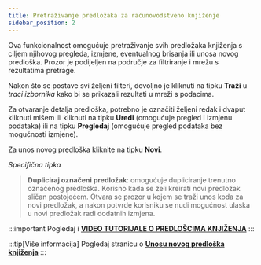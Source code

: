 ```yaml
---
title: Pretraživanje predložaka za računovodstveno knjiženje
sidebar_position: 2
---
```


Ova funkcionalnost omogućuje pretraživanje svih predložaka knjiženja s ciljem njihovog pregleda, izmjene, eventualnog brisanja ili unosa novog predloška. Prozor je podijeljen na područje za filtriranje i mrežu s rezultatima pretrage.

Nakon što se postave svi željeni filteri, dovoljno je kliknuti na tipku **Traži** u *traci izbornika* kako bi se prikazali rezultati u mreži s podacima.

Za otvaranje detalja predloška, potrebno je označiti željeni redak i dvaput kliknuti mišem ili kliknuti na tipku **Uredi** (omogućuje pregled i izmjenu podataka) ili na tipku **Pregledaj** (omogućuje pregled podataka bez mogućnosti izmjene).

Za unos novog predloška kliknite na tipku **Novi**.

*Specifična tipka*  

> **Dupliciraj označeni predložak**: omogućuje dupliciranje trenutno označenog predloška. Korisno kada se želi kreirati novi predložak sličan postojećem. Otvara se prozor u kojem se traži unos koda za novi predložak, a nakon potvrde korisniku se nudi mogućnost ulaska u novi predložak radi dodatnih izmjena.  

:::important Pogledaj i 
[**VIDEO TUTORIJALE O PREDLOŠCIMA KNJIŽENJA**](/docs/video/finance/intro)
:::

:::tip[Više informacija]
Pogledaj stranicu o [**Unosu novog predloška knjiženja**](/docs/configurations/tables/finance/ledger-records-templates/insert-ledger-records-templates)
:::
